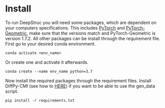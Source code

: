 # Install
To run DeepStruc you will need some packages, which are dependent on your computers specifications. 
This includes [PyTorch](https://pytorch.org/) and 
[PyTorch-Geometric](https://pytorch-geometric.readthedocs.io/en/latest/notes/installation.html), make sure that
the versions match and PyTorch-Geometric is version 1.7.2.
All other packages can be install through the requirement file. 
First go to your desired conda environment.
 ```
conda activate <env_name>
``` 
Or create one and activate it afterwards.
```
conda create --name env_name python=3.7
``` 
Now install the required packages through the requirement files. Install DiffPy-CMI (see how to [HERE](https://www.diffpy.org/products/diffpycmi/index.html))
if you want to be able to use the gen_data script.
```
pip install -r requirements.txt
``` 


